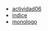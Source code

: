 - [actividad06](actividad06.md/indice.md)
- [indice](indice.md/indice.md)
- [monologo](monologo.md/indice.md)
